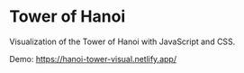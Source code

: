 # Tower of Hanoi

Visualization of the Tower of Hanoi with JavaScript and CSS.

Demo: https://hanoi-tower-visual.netlify.app/

